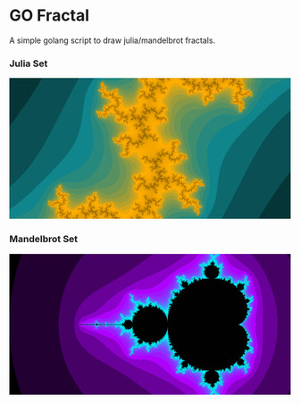 # GO Fractal

A simple golang script to draw julia/mandelbrot fractals.

### Julia Set

![Julia set](docs/julia-set.png)

### Mandelbrot Set

![Mandelbrot set](docs/mandelbrot-set.png)